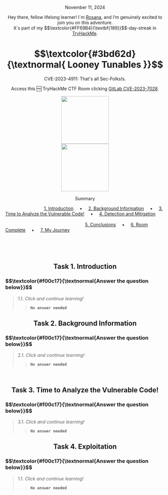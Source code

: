 <p align="center">November 11, 2024</p>
<p align="center">Hey there, fellow lifelong learner! I´m <a href="https://www.linkedin.com/in/rosanafssantos/">Rosana</a>, and I’m genuinely excited to join you on this adventure.<br>
It´s part of my $$\textcolor{#FF69B4}{\textbf{189}}$$-day-streak in  <a href="https://tryhackme.com/r/hacktivities">TryHackMe</a>.</p>

<h1 align="center"> $$\textcolor{#3bd62d}{\textnormal{ Looney Tunables }}$$ </h1>
<p align="center">CVE-2023-4911: That's all Sec-Folks!s.</p>
<p align="center">Access this 🆓 TryHackMe CTF Room clicking <a href="https://tryhackme.com/r/room/looneytunes">GitLab CVE-2023-7028</a>.</p>
<p align="center">
  <img height="150px" hspace="20" src="https://github.com/user-attachments/assets/2701eded-3213-4aa9-9919-720579b58a44"><br>
  <img height="150px" src="https://github.com/user-attachments/assets/684afecc-06b7-464c-abfe-eee8c72c461e">
</p>


<p align="center">Summary</p>

&nbsp;&nbsp;&nbsp;&nbsp;&nbsp;&nbsp;&nbsp;&nbsp;&nbsp;&nbsp;&nbsp;&nbsp;&nbsp;&nbsp;&nbsp;&nbsp;&nbsp;&nbsp;&nbsp;&nbsp;&nbsp;&nbsp;&nbsp;&nbsp;&nbsp;&nbsp;&nbsp;&nbsp;&nbsp;&nbsp; [1. Introduction](#1) &nbsp;&nbsp;&nbsp;&nbsp;▪️&nbsp;&nbsp;&nbsp;&nbsp; [2. Background Information](#2) &nbsp;&nbsp;&nbsp;&nbsp;▪️&nbsp;&nbsp;&nbsp;&nbsp; [3. Time to Analyze the Vulnerable Code!](#3) &nbsp;&nbsp;&nbsp;&nbsp;▪️&nbsp;&nbsp;&nbsp;&nbsp; [4. Detection and Mitigation](#4) &nbsp;&nbsp;&nbsp;&nbsp;&nbsp;&nbsp;&nbsp;&nbsp;&nbsp;&nbsp;&nbsp;&nbsp;
<br>
&nbsp;&nbsp;&nbsp;&nbsp;&nbsp;&nbsp;&nbsp;&nbsp;&nbsp;&nbsp;&nbsp;&nbsp;&nbsp;&nbsp;&nbsp;&nbsp;&nbsp;&nbsp;&nbsp;&nbsp;&nbsp;&nbsp;&nbsp;&nbsp;&nbsp;&nbsp;&nbsp;&nbsp;&nbsp;&nbsp;&nbsp;&nbsp;&nbsp;&nbsp;&nbsp;&nbsp;&nbsp;&nbsp;&nbsp;&nbsp;&nbsp;&nbsp;&nbsp;&nbsp;&nbsp;&nbsp;&nbsp;&nbsp;&nbsp;&nbsp;&nbsp;&nbsp;&nbsp;&nbsp;&nbsp;&nbsp;&nbsp;&nbsp;&nbsp;&nbsp;&nbsp;&nbsp;&nbsp;&nbsp;[5. Conclusions](#5) &nbsp;&nbsp;&nbsp;&nbsp;▪️&nbsp;&nbsp;&nbsp;&nbsp;  [6. Room Complete](#6) &nbsp;&nbsp;&nbsp;&nbsp;▪️&nbsp;&nbsp;&nbsp;&nbsp; [7. My Journey](#7)

<br>
<br>
<br>
<h2 align="center">Task 1. Introduction<a id='1'></a></h2>

<h3 align="left"> $$\textcolor{#f00c17}{\textnormal{Answer the question below}}$$ </h3>

> 1.1. <em>Click and continue learning!</em><br><a id='1.1'></a>
>> <code><strong>No answer needed</strong></code>


<h2 align="center">Task 2. Background Information<a id='2'></a></h2>


<h3 align="left"> $$\textcolor{#f00c17}{\textnormal{Answer the question below}}$$ </h3>

> 2.1. <em>Click and continue learning!</em><br><a id='2.1'></a>
>> <code><strong>No answer needed</strong></code>

<br>

<h2 align="center">Task 3. Time to Analyze the Vulnerable Code!<a id='3'></a></h2>


<h3 align="left"> $$\textcolor{#f00c17}{\textnormal{Answer the question below}}$$ </h3>

> 3.1. <em>Click and continue learning!</em><br><a id='3.1'></a>
>> <code><strong>No answer needed</strong></code>



<h2 align="center">Task 4. Exploitation<a id='4'></a></h2>


<h3 align="left"> $$\textcolor{#f00c17}{\textnormal{Answer the question below}}$$ </h3>

> 1.1. <em>Click and continue learning!</em><br><a id='1.1'></a>
>> <code><strong>No answer needed</strong></code>

